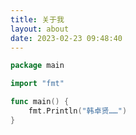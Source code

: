 ```yaml
---
title: 关于我
layout: about
date: 2023-02-23 09:48:40
---
```




```Go
package main

import "fmt"

func main() {
    fmt.Println("韩卓贤……")
}
```
